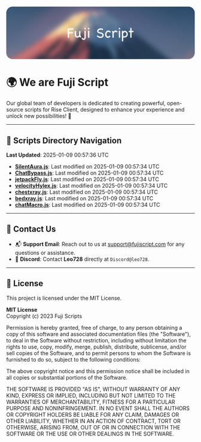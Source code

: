 ![Banner](.github/b.webp)

# 🌍 **We are Fuji Script**

Our global team of developers is dedicated to creating powerful, open-source scripts for Rise Client, designed to enhance your experience and unlock new possibilities! 🌟

---
<!-- SCRIPTS_NAVIGATION_START -->
## 📂 **Scripts Directory Navigation**

**Last Updated**: 2025-01-09 00:57:36 UTC

- **[SilentAura.js](scripts/SilentAura.js)**: Last modified on 2025-01-09 00:57:34 UTC
- **[ChatBypass.js](scripts/ChatBypass.js)**: Last modified on 2025-01-09 00:57:34 UTC
- **[jetpackFly.js](scripts/jetpackFly.js)**: Last modified on 2025-01-09 00:57:34 UTC
- **[velocityHylex.js](scripts/velocityHylex.js)**: Last modified on 2025-01-09 00:57:34 UTC
- **[chestxray.js](scripts/chestxray.js)**: Last modified on 2025-01-09 00:57:34 UTC
- **[bedxray.js](scripts/bedxray.js)**: Last modified on 2025-01-09 00:57:34 UTC
- **[chatMacro.js](scripts/chatMacro.js)**: Last modified on 2025-01-09 00:57:34 UTC

<!-- SCRIPTS_NAVIGATION_END -->

---

## 💬 **Contact Us**  
- 📬 **Support Email**: Reach out to us at [support@fujiscript.com](mailto:support@fujiscript.com) for any questions or assistance.  
- 💬 **Discord**: Contact **Leo728** directly at `Discord@leo728`.

---

## 📜 **License**

This project is licensed under the MIT License.  

**MIT License**  
Copyright (c) 2023 Fuji Scripts  

Permission is hereby granted, free of charge, to any person obtaining a copy of this software and associated documentation files (the "Software"), to deal in the Software without restriction, including without limitation the rights to use, copy, modify, merge, publish, distribute, sublicense, and/or sell copies of the Software, and to permit persons to whom the Software is furnished to do so, subject to the following conditions:  

The above copyright notice and this permission notice shall be included in all copies or substantial portions of the Software.  

THE SOFTWARE IS PROVIDED "AS IS", WITHOUT WARRANTY OF ANY KIND, EXPRESS OR IMPLIED, INCLUDING BUT NOT LIMITED TO THE WARRANTIES OF MERCHANTABILITY, FITNESS FOR A PARTICULAR PURPOSE AND NONINFRINGEMENT. IN NO EVENT SHALL THE AUTHORS OR COPYRIGHT HOLDERS BE LIABLE FOR ANY CLAIM, DAMAGES OR OTHER LIABILITY, WHETHER IN AN ACTION OF CONTRACT, TORT OR OTHERWISE, ARISING FROM, OUT OF OR IN CONNECTION WITH THE SOFTWARE OR THE USE OR OTHER DEALINGS IN THE SOFTWARE.  
